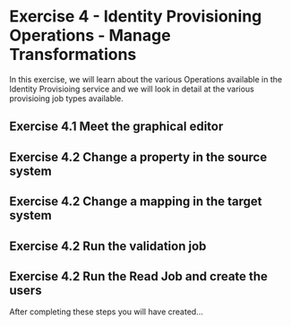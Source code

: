 # Exercise 4 - Identity Provisioning Operations - Manage Transformations

In this exercise, we will learn about the various Operations available in the Identity Provisioing service and we will look in detail at the various provisioing job types available.  


## Exercise 4.1 Meet the graphical editor

## Exercise 4.2 Change a property in the source system

## Exercise 4.2 Change a mapping in the target system

## Exercise 4.2 Run the validation job

## Exercise 4.2 Run the Read Job and create the users

After completing these steps you will have created...


